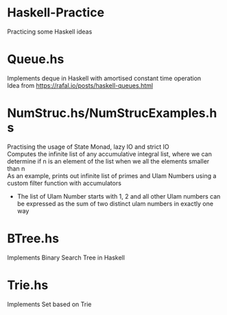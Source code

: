 # Haskell-Practice
Practicing some Haskell ideas

# Queue.hs
Implements deque in Haskell with amortised constant time operation  
Idea from https://rafal.io/posts/haskell-queues.html  

# NumStruc.hs/NumStrucExamples.hs
Practising the usage of State Monad, lazy IO and strict IO  
Computes the infinite list of any accumulative integral list, where we can determine if n is an element of the list when we all the elements smaller than n  
As an example, prints out infinite list of primes and Ulam Numbers using a custom filter function with accumulators  
* The list of Ulam Number starts with 1, 2 and all other Ulam numbers can be expressed as the sum of two distinct ulam numbers in exactly one way  

# BTree.hs
Implements Binary Search Tree in Haskell  

# Trie.hs
Implements Set based on Trie  
